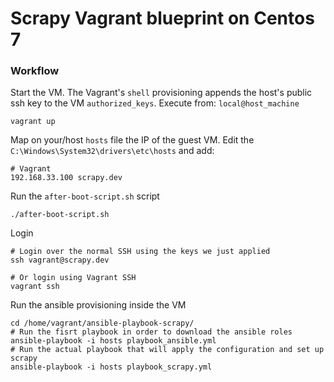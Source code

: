 # Scrapy Vagrant blueprint on Centos 7

### Workflow

Start the VM. The Vagrant's `shell` provisioning appends the host's public ssh key to the VM `authorized_keys`.
Execute from: `local@host_machine`

    vagrant up

Map on your/host `hosts` file the IP of the guest VM. Edit the `C:\Windows\System32\drivers\etc\hosts` and add:

    # Vagrant
    192.168.33.100 scrapy.dev

Run the `after-boot-script.sh` script

    ./after-boot-script.sh

Login

    # Login over the normal SSH using the keys we just applied
    ssh vagrant@scrapy.dev

    # Or login using Vagrant SSH
    vagrant ssh

Run the ansible provisioning inside the VM

    cd /home/vagrant/ansible-playbook-scrapy/
    # Run the fisrt playbook in order to download the ansible roles
    ansible-playbook -i hosts playbook_ansible.yml
    # Run the actual playbook that will apply the configuration and set up scrapy
    ansible-playbook -i hosts playbook_scrapy.yml

